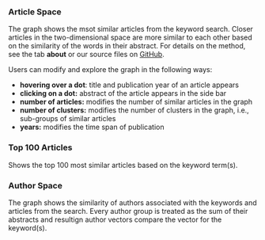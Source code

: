 ### Article Space

The graph shows the msot similar articles from the keyword search. Closer articles in the two-dimensional space are more similar to each other based on the similarity of the words in their abstract. For details on the method, see the tab **about** or our source files on [GitHub]().

Users can modify and explore the graph in the following ways:

- **hovering over a dot**: title and publication year of an article appears
- **clicking on a dot:** abstract of the article appears in the side bar
- **number of articles:** modifies the number of similar articles in the graph
- **number of clusters:** modifies the number of clusters in the graph, i.e., sub-groups of similar articles
- **years:** modifies the time span of publication

### Top 100 Articles

Shows the top 100 most similar articles based on the keyword term(s).

### Author Space

The graph shows the similarity of authors associated with the keywords and articles from the search. Every author group is treated as the sum of their abstracts and resultign author vectors compare the vector for the keyword(s).
